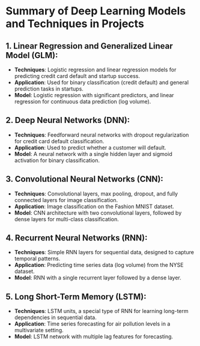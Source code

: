 # Summary of Deep Learning Models and Techniques in Projects

## 1. **Linear Regression and Generalized Linear Model (GLM)**:
   - **Techniques**: Logistic regression and linear regression models for predicting credit card default and startup success.
   - **Application**: Used for binary classification (credit default) and general prediction tasks in startups.
   - **Model**: Logistic regression with significant predictors, and linear regression for continuous data prediction (log volume).

## 2. **Deep Neural Networks (DNN)**:
   - **Techniques**: Feedforward neural networks with dropout regularization for credit card default classification.
   - **Application**: Used to predict whether a customer will default.
   - **Model**: A neural network with a single hidden layer and sigmoid activation for binary classification.

## 3. **Convolutional Neural Networks (CNN)**:
   - **Techniques**: Convolutional layers, max pooling, dropout, and fully connected layers for image classification.
   - **Application**: Image classification on the Fashion MNIST dataset.
   - **Model**: CNN architecture with two convolutional layers, followed by dense layers for multi-class classification.

## 4. **Recurrent Neural Networks (RNN)**:
   - **Techniques**: Simple RNN layers for sequential data, designed to capture temporal patterns.
   - **Application**: Predicting time series data (log volume) from the NYSE dataset.
   - **Model**: RNN with a single recurrent layer followed by a dense layer.

## 5. **Long Short-Term Memory (LSTM)**:
   - **Techniques**: LSTM units, a special type of RNN for learning long-term dependencies in sequential data.
   - **Application**: Time series forecasting for air pollution levels in a multivariate setting.
   - **Model**: LSTM network with multiple lag features for forecasting.
